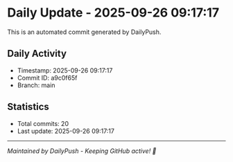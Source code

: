 # Daily Update - 2025-09-26 09:17:17

This is an automated commit generated by DailyPush.

## Daily Activity
- Timestamp: 2025-09-26 09:17:17
- Commit ID: a9c0f65f
- Branch: main

## Statistics
- Total commits: 20
- Last update: 2025-09-26 09:17:17

---
*Maintained by DailyPush - Keeping GitHub active! 🚀*
